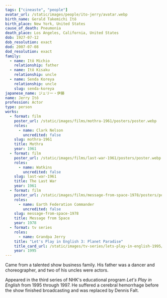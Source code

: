 ```yaml
---
tags: ["cineaste", "people"]
avatar_url: /static/images/people/ito-jerry/avatar.webp
birth_name: Gerald Takemichi Itô
birth_place: New York, United States
cause_of_death: Pneumonia
death_place: Los Angeles, California, United States
dob: 1927-07-12
dob_resolution: exact
dod: 2007-07-08
dod_resolution: exact
family:
  - name: Itô Michio
    relationship: father
  - name: Itô Kisaku
    relationship: uncle
  - name: Senda Koreya
    relationship: uncle
    slug: senda-koreya
japanese_name: ジェリー・伊藤
name: Jerry Itô
profession: Actor
type: person
works:
  - format: film
    poster_url: /static/images/films/mothra-1961/posters/poster.webp
    roles:
      - name: Clark Nelson
        uncredited: false
    slug: mothra-1961
    title: Mothra
    year: 1961
  - format: film
    poster_url: /static/images/films/last-war-1961/posters/poster.webp
    roles:
      - name: Watkins
        uncredited: false
    slug: last-war-1961
    title: The Last War
    year: 1961
  - format: film
    poster_url: /static/images/films/message-from-space-1978/posters/poster.webp
    roles:
      - name: Earth Federation Commander
        uncredited: false
    slug: message-from-space-1978
    title: Message from Space
    year: 1978
  - format: tv series
    roles:
      - name: Grandpa Jerry
    title: "Let's Play in English 3: Planet Paradise"
    title_card_url: /static/images/tv-series/lets-play-in-english-1995/title-cards/Screenshot%202025-08-18%20at%209.30.15%20PM.webp
    year: 1995
---
```


Came from a talented show business family. His father was a dancer and
choreographer, and two of his uncles were actors.

Appeared in the third series of NHK's educational program <i>Let's Play in
English</i> from 1995 through 1997. He suffered a cerebral hemorrhage before the
show finished broadcasting and was replaced by Dennis Falt.
